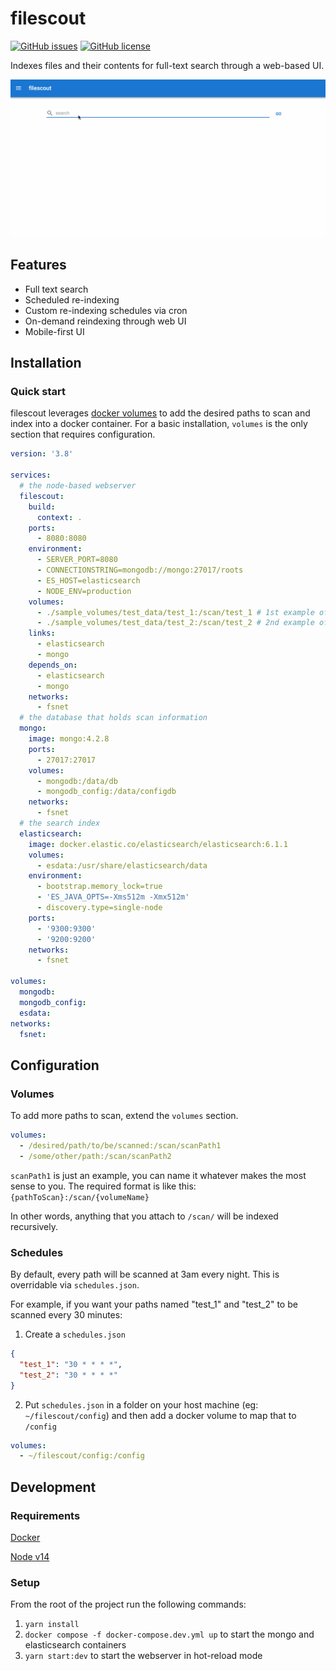 # filescout

[![GitHub issues](https://img.shields.io/github/issues/erikmhauck/filescout)](https://github.com/erikmhauck/filescout/issues)
[![GitHub license](https://img.shields.io/github/license/erikmhauck/filescout)](https://github.com/erikmhauck/filescout/blob/main/LICENSE)

Indexes files and their contents for full-text search through a web-based UI.

![Animated gif of the desktop web interface](/docs/filescout-ui.gif)

## Features

- Full text search
- Scheduled re-indexing
- Custom re-indexing schedules via cron
- On-demand reindexing through web UI
- Mobile-first UI

## Installation

### Quick start

filescout leverages [docker volumes](https://docs.docker.com/storage/volumes/#use-a-volume-with-docker-compose) to add the desired paths to scan and index into a docker container. For a basic installation, `volumes` is the only section that requires configuration.

```yaml
version: '3.8'

services:
  # the node-based webserver
  filescout:
    build:
      context: .
    ports:
      - 8080:8080
    environment:
      - SERVER_PORT=8080
      - CONNECTIONSTRING=mongodb://mongo:27017/roots
      - ES_HOST=elasticsearch
      - NODE_ENV=production
    volumes:
      - ./sample_volumes/test_data/test_1:/scan/test_1 # 1st example of a path to scan
      - ./sample_volumes/test_data/test_2:/scan/test_2 # 2nd example of a path to scan
    links:
      - elasticsearch
      - mongo
    depends_on:
      - elasticsearch
      - mongo
    networks:
      - fsnet
  # the database that holds scan information
  mongo:
    image: mongo:4.2.8
    ports:
      - 27017:27017
    volumes:
      - mongodb:/data/db
      - mongodb_config:/data/configdb
    networks:
      - fsnet
  # the search index
  elasticsearch:
    image: docker.elastic.co/elasticsearch/elasticsearch:6.1.1
    volumes:
      - esdata:/usr/share/elasticsearch/data
    environment:
      - bootstrap.memory_lock=true
      - 'ES_JAVA_OPTS=-Xms512m -Xmx512m'
      - discovery.type=single-node
    ports:
      - '9300:9300'
      - '9200:9200'
    networks:
      - fsnet

volumes:
  mongodb:
  mongodb_config:
  esdata:
networks:
  fsnet:
```

## Configuration

### Volumes

To add more paths to scan, extend the `volumes` section.

```yml
volumes:
  - /desired/path/to/be/scanned:/scan/scanPath1
  - /some/other/path:/scan/scanPath2
```

`scanPath1` is just an example, you can name it whatever makes the most sense to you. The required format is like this: `{pathToScan}:/scan/{volumeName}`

In other words, anything that you attach to `/scan/` will be indexed recursively.

### Schedules

By default, every path will be scanned at 3am every night. This is overridable via `schedules.json`.

For example, if you want your paths named "test_1" and "test_2" to be scanned every 30 minutes:

1. Create a `schedules.json`

```json
{
  "test_1": "30 * * * *",
  "test_2": "30 * * * *"
}
```

2. Put `schedules.json` in a folder on your host machine (eg: `~/filescout/config`) and then add a docker volume to map that to `/config`

```yml
volumes:
  - ~/filescout/config:/config
```

## Development

### Requirements

[Docker](https://docs.docker.com/get-docker/)

[Node v14](https://nodejs.org/en/download/)

### Setup

From the root of the project run the following commands:

1. `yarn install`
1. `docker compose -f docker-compose.dev.yml up` to start the mongo and elasticsearch containers
1. `yarn start:dev` to start the webserver in hot-reload mode
